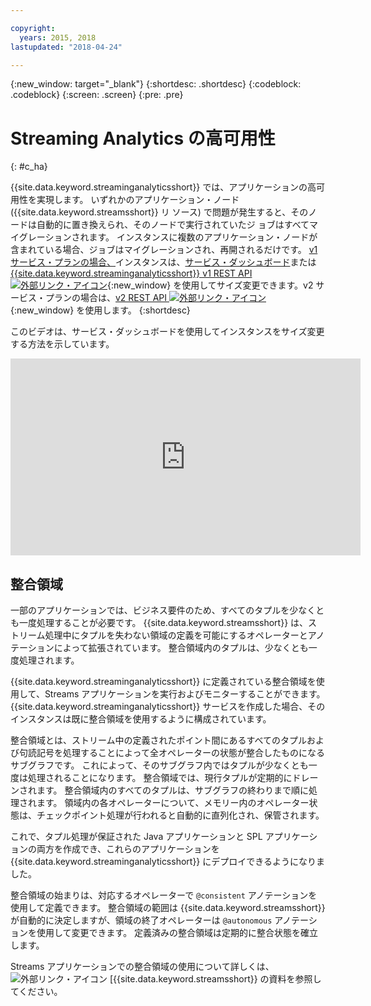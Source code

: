 ```yaml
---

copyright:
  years: 2015, 2018
lastupdated: "2018-04-24"

---
```


<!-- Attribute definitions -->
{:new_window: target="_blank"}
{:shortdesc: .shortdesc}
{:codeblock: .codeblock}
{:screen: .screen}
{:pre: .pre}

# Streaming Analytics の高可用性
{: #c_ha}

{{site.data.keyword.streaminganalyticsshort}} では、アプリケーションの高可用性を実現します。 いずれかのアプリケーション・ノード ({{site.data.keyword.streamsshort}} リ
ソース) で問題が発生すると、そのノードは自動的に置き換えられ、そのノードで実行されていたジ
ョブはすべてマイグレーションされます。 インスタンスに複数のアプリケーション・ノードが含まれている場合、ジョブはマイグレーションされ、再開されるだけです。 [v1 サービス・プランの場合、](/docs/services/StreamingAnalytics/service_plans.html)インスタンスは、[サービス・ダッシュボード](/docs/services/StreamingAnalytics/r_service_dashboard.html)または [{{site.data.keyword.streaminganalyticsshort}} v1 REST API ![外部リンク・アイコン](../../icons/launch-glyph.svg "外部リンク・アイコン")](https://console.bluemix.net/apidocs/220){:new_window} を使用してサイズ変更できます。v2 サービス・プランの場合は、[v2 REST API ![外部リンク・アイコン](../../icons/launch-glyph.svg "外部リンク・アイコン")](https://console.bluemix.net/apidocs/1939){:new_window} を使用します。
{:shortdesc}

このビデオは、サービス・ダッシュボードを使用してインスタンスをサイズ変更する方法を示しています。

<iframe width="560" height="315" src="https://www.youtube.com/embed/zbZ9am9UhPw?rel=0" frameborder="0" allowfullscreen>インスタンスのサイズ変更</iframe>

## 整合領域
一部のアプリケーションでは、ビジネス要件のため、すべてのタプルを少なくとも一度処理することが必要です。 {{site.data.keyword.streamsshort}} は、ストリーム処理中にタプルを失わない領域の定義を可能にするオペレーターとアノテーションによって拡張されています。 整合領域内のタプルは、少なくとも一度処理されます。

{{site.data.keyword.streaminganalyticsshort}} に定義されている整合領域を使用して、Streams アプリケーションを実行およびモニターすることができます。{{site.data.keyword.streaminganalyticsshort}} サービスを作成した場合、そのインスタンスは既に整合領域を使用するように構成されています。

整合領域とは、ストリーム中の定義されたポイント間にあるすべてのタプルおよび句読記号を処理することによって全オペレーターの状態が整合したものになるサブグラフです。 これによって、そのサブグラフ内ではタプルが少なくとも一度は処理されることになります。 整合領域では、現行タプルが定期的にドレーンされます。 整合領域内のすべてのタプルは、サブグラフの終わりまで順に処理されます。 領域内の各オペレーターについて、メモリー内のオペレーター状態は、チェックポイント処理が行われると自動的に直列化され、保管されます。

これで、タプル処理が保証された Java アプリケーションと SPL アプリケーションの両方を作成でき、これらのアプリケーションを {{site.data.keyword.streaminganalyticsshort}} にデプロイできるようになりました。

整合領域の始まりは、対応するオペレーターで `@consistent` アノテーションを使用して定義できます。 整合領域の範囲は {{site.data.keyword.streamsshort}} が自動的に決定しますが、領域の終了オペレーターは `@autonomous` アノテーションを使用して変更できます。 定義済みの整合領域は定期的に整合状態を確立します。

Streams アプリケーションでの整合領域の使用について詳しくは、![外部リンク・アイコン](../../icons/launch-glyph.svg "外部リンク・アイコン") [{{site.data.keyword.streamsshort}} の資料を参照してください。
